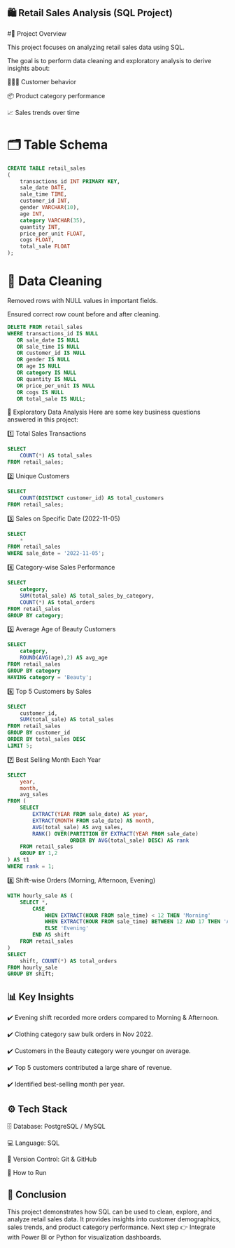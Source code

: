 ## 🛍️ Retail Sales Analysis (SQL Project)

#📌 Project Overview

This project focuses on analyzing retail sales data using SQL.

The goal is to perform data cleaning and exploratory analysis to derive insights about:

🧑‍🤝‍🧑 Customer behavior

📦 Product category performance

📈 Sales trends over time

# 🗂️ Table Schema
```sql
CREATE TABLE retail_sales
(
    transactions_id INT PRIMARY KEY,
    sale_date DATE,	
    sale_time TIME,
    customer_id INT,	
    gender VARCHAR(10),
    age INT,
    category VARCHAR(35),
    quantity INT,
    price_per_unit FLOAT,	
    cogs FLOAT,
    total_sale FLOAT
);
```
# 🧹 Data Cleaning

Removed rows with NULL values in important fields.

Ensured correct row count before and after cleaning.

```sql
DELETE FROM retail_sales
WHERE transactions_id IS NULL
   OR sale_date IS NULL
   OR sale_time IS NULL
   OR customer_id IS NULL
   OR gender IS NULL
   OR age IS NULL
   OR category IS NULL
   OR quantity IS NULL
   OR price_per_unit IS NULL
   OR cogs IS NULL
   OR total_sale IS NULL;
```
🔎 Exploratory Data Analysis
Here are some key business questions answered in this project:

1️⃣ Total Sales Transactions
```sql
SELECT 
    COUNT(*) AS total_sales 
FROM retail_sales;
```

2️⃣ Unique Customers
```sql
SELECT 
    COUNT(DISTINCT customer_id) AS total_customers 
FROM retail_sales;
```

3️⃣ Sales on Specific Date (2022-11-05)
```sql
SELECT 
    * 
FROM retail_sales 
WHERE sale_date = '2022-11-05';
```

4️⃣ Category-wise Sales Performance
```sql
SELECT 
    category, 
    SUM(total_sale) AS total_sales_by_category,
    COUNT(*) AS total_orders
FROM retail_sales
GROUP BY category;
```

5️⃣ Average Age of Beauty Customers
```sql
SELECT 
    category,
    ROUND(AVG(age),2) AS avg_age
FROM retail_sales
GROUP BY category
HAVING category = 'Beauty';
```

6️⃣ Top 5 Customers by Sales
```sql
SELECT 
    customer_id,
    SUM(total_sale) AS total_sales
FROM retail_sales
GROUP BY customer_id
ORDER BY total_sales DESC
LIMIT 5;
```

7️⃣ Best Selling Month Each Year
```sql
SELECT 
    year, 
    month,
    avg_sales
FROM (
    SELECT
        EXTRACT(YEAR FROM sale_date) AS year,
        EXTRACT(MONTH FROM sale_date) AS month,
        AVG(total_sale) AS avg_sales,
        RANK() OVER(PARTITION BY EXTRACT(YEAR FROM sale_date)
                    ORDER BY AVG(total_sale) DESC) AS rank
    FROM retail_sales
    GROUP BY 1,2
) AS t1
WHERE rank = 1;
```

8️⃣ Shift-wise Orders (Morning, Afternoon, Evening)
```sql
WITH hourly_sale AS (
    SELECT *,
        CASE
            WHEN EXTRACT(HOUR FROM sale_time) < 12 THEN 'Morning'
            WHEN EXTRACT(HOUR FROM sale_time) BETWEEN 12 AND 17 THEN 'Afternoon'
            ELSE 'Evening'
        END AS shift
    FROM retail_sales
)
SELECT 
    shift, COUNT(*) AS total_orders
FROM hourly_sale
GROUP BY shift;
```

## 📊 Key Insights

✔️ Evening shift recorded more orders compared to Morning & Afternoon.

✔️ Clothing category saw bulk orders in Nov 2022.

✔️ Customers in the Beauty category were younger on average.

✔️ Top 5 customers contributed a large share of revenue.

✔️ Identified best-selling month per year.

## ⚙️ Tech Stack

🗄️ Database: PostgreSQL / MySQL

💻 Language: SQL

🔗 Version Control: Git & GitHub

🚀 How to Run

## 📌 Conclusion

This project demonstrates how SQL can be used to clean, explore, and analyze retail sales data.
It provides insights into customer demographics, sales trends, and product category performance.
Next step 👉 Integrate with Power BI or Python for visualization dashboards.
